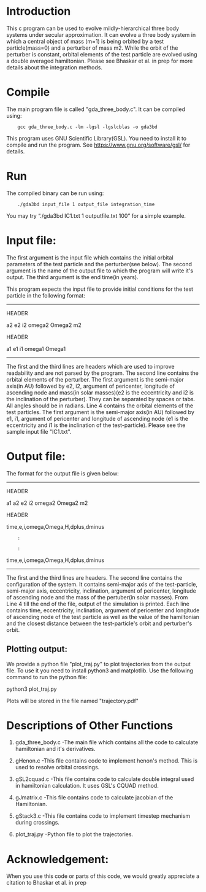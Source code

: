 # Introduction

This c program can be used to evolve mildly-hierarchical three body systems under secular approximation. It can evolve a three body system in which a central object of mass (m=1) is being orbited by a test particle(mass=0) and a perturber of mass m2. While the orbit of the perturber is constant, orbital elements of the test particle are evolved using a double averaged hamiltonian. Please see Bhaskar et al. in prep for more details about the integration methods.

# Compile

The main program file is called  "gda_three_body.c". It can be compiled using:

		gcc gda_three_body.c -lm -lgsl -lgslcblas -o gda3bd
                
This program uses GNU Scientific Library(GSL). You need to install it to compile and run the program. See https://www.gnu.org/software/gsl/ for details. 

# Run

The compiled binary can be run using:

		./gda3bd input_file 1 output_file integration_time
                
You may try “./gda3bd IC1.txt 1 outputfile.txt 100” for a simple example.
		
# Input file:		

The first argument is the input file which contains the initial orbital parameters of the test particle and the perturber(see below). The second argument is the name of the output file to which the program will write it's output. The third argument is the end time(in years). 

This program expects the input file to provide initial conditions for the test particle in the following format:

---
HEADER
        
a2	e2	i2	omega2	Omega2	m2
        
HEADER
        
a1	e1	i1	omega1	Omega1

---
The first and the third lines are headers which are used to improve readability and are not parsed by the program. The second line contains the orbital elements of the perturber. The first argument is the semi-major axis(in AU) followed by e2, i2, argument of pericenter, longitude of ascending node and mass(in solar masses)(e2 is the eccentricity and i2 is the inclination of the perturber).  They can be separated by spaces or tabs. All angles should be in radians. Line 4 contains the orbital elements of the test particles. The first argument is the semi-major axis(in AU) followed by e1, i1, argument of pericenter and longitude of ascending node (e1 is the eccentricity and i1 is the inclination  of the test-particle). Please see the sample input file "IC1.txt". 


# Output file:

The format for the output file is given below:

---
HEADER
        
a1	a2	e2	i2	omega2	Omega2	m2
        
HEADER
        
time,e,i,omega,Omega,H,dplus,dminus
        
		:
                
		:
                
time,e,i,omega,Omega,H,dplus,dminus
        
---
The first and the third lines are headers. The second line contains the configuration of the system. It contains semi-major axis of the test-particle, semi-major axis, eccentricity, inclination, argument of pericenter, longitude of ascending node and the mass of the pertuber(in solar masses). From Line 4 till the end of the file, output of the simulation is printed. Each line contains time, eccentricity, inclination, argument of pericenter and longitude of ascending node of the test particle as well as the value of the hamiltonian and the closest distance between the test-particle's orbit and perturber's orbit.  

## Plotting output:
We provide a python file "plot_traj.py" to plot trajectories from the output file. To use it you need to install python3 and matplotlib. Use the following command to run the python file:

python3 plot_traj.py <output filename>
        
Plots will be stored in the file named "trajectory.pdf"



# Descriptions of Other Functions

1. gda_three_body.c
  -The main file which contains all the code to calculate hamiltonian and it's derivatives.
  
2. gHenon.c
  -This file contains code to implement henon's method. This is used to resolve orbital crossings.
  
3. gSL2cquad.c
  -This file contains code to calculate double integral used in hamiltonian calculation. It uses GSL's CQUAD method.
  
4. gJmatrix.c
  -This file contains code to calculate jacobian of the Hamiltonian.
  
5. gStack3.c
  -This file contains code to implement timestep mechanism during crossings.
  
6. plot_traj.py
  -Python file to plot the trajectories.

# Acknowledgement:
When you use this code or parts of this code, we would greatly appreciate a citation to Bhaskar et al. in prep

